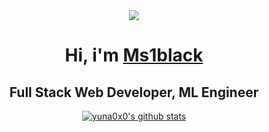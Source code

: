 <div align="center">   
<img src="https://media.giphy.com/media/v1.Y2lkPTc5MGI3NjExYzFndW56N20zaWdwdmpiaXphN2Q0c3I4M3BhbndtNnRycGFxYTI0NCZlcD12MV9pbnRlcm5hbF9naWZfYnlfaWQmY3Q9Zw/11KzOet1ElBDz2/giphy.gif">
</div>
<div id="header" align="center">
<h1> Hi, i'm <a href="#">Ms1black</a>
</h1>
<h2>
Full Stack Web Developer, ML Engineer
</h2>
</div>

<p align="center">
  <a href="https://github.com/ms1black"><img src="https://github-readme-stats.vercel.app/api?username=ms1black&hide_border=true&show_icons=true" alt="yuna0x0's github stats"></a>
</p>
